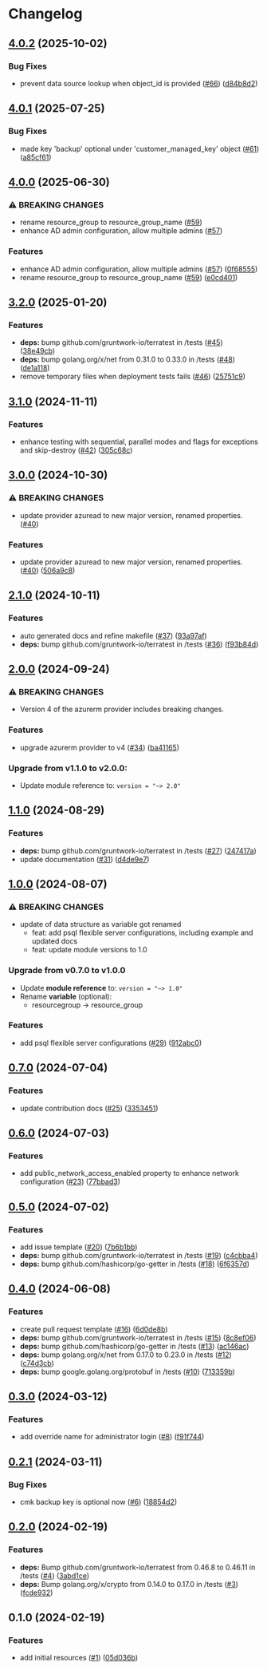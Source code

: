 # Changelog

## [4.0.2](https://github.com/CloudNationHQ/terraform-azure-psql/compare/v4.0.1...v4.0.2) (2025-10-02)


### Bug Fixes

* prevent data source lookup when object_id is provided ([#66](https://github.com/CloudNationHQ/terraform-azure-psql/issues/66)) ([d84b8d2](https://github.com/CloudNationHQ/terraform-azure-psql/commit/d84b8d274bb7eff1d59c2b78ae5a263c0ab50e82))

## [4.0.1](https://github.com/CloudNationHQ/terraform-azure-psql/compare/v4.0.0...v4.0.1) (2025-07-25)


### Bug Fixes

* made key 'backup' optional under 'customer_managed_key' object ([#61](https://github.com/CloudNationHQ/terraform-azure-psql/issues/61)) ([a85cf61](https://github.com/CloudNationHQ/terraform-azure-psql/commit/a85cf61741a211b20710d20a7bed05311865fc52))

## [4.0.0](https://github.com/CloudNationHQ/terraform-azure-psql/compare/v3.2.0...v4.0.0) (2025-06-30)


### ⚠ BREAKING CHANGES

* rename resource_group to resource_group_name ([#59](https://github.com/CloudNationHQ/terraform-azure-psql/issues/59))
* enhance AD admin configuration, allow multiple admins ([#57](https://github.com/CloudNationHQ/terraform-azure-psql/issues/57))

### Features

* enhance AD admin configuration, allow multiple admins ([#57](https://github.com/CloudNationHQ/terraform-azure-psql/issues/57)) ([0f68555](https://github.com/CloudNationHQ/terraform-azure-psql/commit/0f68555c25029c343a7653a1287bcd25957b1ea2))
* rename resource_group to resource_group_name ([#59](https://github.com/CloudNationHQ/terraform-azure-psql/issues/59)) ([e0cd401](https://github.com/CloudNationHQ/terraform-azure-psql/commit/e0cd4018b747ea800d73919c65e1212983c65f2f))

## [3.2.0](https://github.com/CloudNationHQ/terraform-azure-psql/compare/v3.1.0...v3.2.0) (2025-01-20)


### Features

* **deps:** bump github.com/gruntwork-io/terratest in /tests ([#45](https://github.com/CloudNationHQ/terraform-azure-psql/issues/45)) ([38e49cb](https://github.com/CloudNationHQ/terraform-azure-psql/commit/38e49cbdd14570042f96f95a8dccc0917d38c500))
* **deps:** bump golang.org/x/net from 0.31.0 to 0.33.0 in /tests ([#48](https://github.com/CloudNationHQ/terraform-azure-psql/issues/48)) ([de1a118](https://github.com/CloudNationHQ/terraform-azure-psql/commit/de1a1188f9e85d09d93caf54bea8acf28f169188))
* remove temporary files when deployment tests fails ([#46](https://github.com/CloudNationHQ/terraform-azure-psql/issues/46)) ([25751c9](https://github.com/CloudNationHQ/terraform-azure-psql/commit/25751c977a1ce65d674420c0884cdd63aa658001))

## [3.1.0](https://github.com/CloudNationHQ/terraform-azure-psql/compare/v3.0.0...v3.1.0) (2024-11-11)


### Features

* enhance testing with sequential, parallel modes and flags for exceptions and skip-destroy ([#42](https://github.com/CloudNationHQ/terraform-azure-psql/issues/42)) ([305c68c](https://github.com/CloudNationHQ/terraform-azure-psql/commit/305c68c08bae6d468cb05399b1b551c39f5e0c63))

## [3.0.0](https://github.com/CloudNationHQ/terraform-azure-psql/compare/v2.1.0...v3.0.0) (2024-10-30)


### ⚠ BREAKING CHANGES

* update provider azuread to new major version, renamed properties.  ([#40](https://github.com/CloudNationHQ/terraform-azure-psql/issues/40))

### Features

* update provider azuread to new major version, renamed properties.  ([#40](https://github.com/CloudNationHQ/terraform-azure-psql/issues/40)) ([506a9c8](https://github.com/CloudNationHQ/terraform-azure-psql/commit/506a9c83cc0b20c8548b0266fa062de8ffa2edc1))

## [2.1.0](https://github.com/CloudNationHQ/terraform-azure-psql/compare/v2.0.0...v2.1.0) (2024-10-11)


### Features

* auto generated docs and refine makefile ([#37](https://github.com/CloudNationHQ/terraform-azure-psql/issues/37)) ([93a97af](https://github.com/CloudNationHQ/terraform-azure-psql/commit/93a97af7157e8ccfb27b0f58fe0df5f8f46190ac))
* **deps:** bump github.com/gruntwork-io/terratest in /tests ([#36](https://github.com/CloudNationHQ/terraform-azure-psql/issues/36)) ([f93b84d](https://github.com/CloudNationHQ/terraform-azure-psql/commit/f93b84d23484ca087a6bcdc67925fe7c9b7cbbeb))

## [2.0.0](https://github.com/CloudNationHQ/terraform-azure-psql/compare/v1.1.0...v2.0.0) (2024-09-24)


### ⚠ BREAKING CHANGES

* Version 4 of the azurerm provider includes breaking changes.

### Features

* upgrade azurerm provider to v4 ([#34](https://github.com/CloudNationHQ/terraform-azure-psql/issues/34)) ([ba41165](https://github.com/CloudNationHQ/terraform-azure-psql/commit/ba41165f1c7b2a3b17882a00b2f3d5f02586cd59))

### Upgrade from v1.1.0 to v2.0.0:

- Update module reference to: `version = "~> 2.0"`

## [1.1.0](https://github.com/CloudNationHQ/terraform-azure-psql/compare/v1.0.0...v1.1.0) (2024-08-29)


### Features

* **deps:** bump github.com/gruntwork-io/terratest in /tests ([#27](https://github.com/CloudNationHQ/terraform-azure-psql/issues/27)) ([247417a](https://github.com/CloudNationHQ/terraform-azure-psql/commit/247417a24dfdf40002774f440d6373073ec98cc6))
* update documentation ([#31](https://github.com/CloudNationHQ/terraform-azure-psql/issues/31)) ([d4de9e7](https://github.com/CloudNationHQ/terraform-azure-psql/commit/d4de9e78a4b8d5b3a70c62c521ee8e63e81bbef8))

## [1.0.0](https://github.com/CloudNationHQ/terraform-azure-psql/compare/v0.7.0...v1.0.0) (2024-08-07)


### ⚠ BREAKING CHANGES

* update of data structure as variable got renamed
    * feat: add psql flexible server configurations, including example and updated docs
    * feat: update module versions to 1.0

### Upgrade from v0.7.0 to v1.0.0

- Update **module reference** to: `version = "~> 1.0"`
- Rename **variable** (optional):
   * resourcegroup -> resource_group

### Features

* add psql flexible server configurations ([#29](https://github.com/CloudNationHQ/terraform-azure-psql/issues/29)) ([912abc0](https://github.com/CloudNationHQ/terraform-azure-psql/commit/912abc0df8a4e095ba8d83d876ee94b559b05b8d))

## [0.7.0](https://github.com/CloudNationHQ/terraform-azure-psql/compare/v0.6.0...v0.7.0) (2024-07-04)


### Features

* update contribution docs ([#25](https://github.com/CloudNationHQ/terraform-azure-psql/issues/25)) ([3353451](https://github.com/CloudNationHQ/terraform-azure-psql/commit/3353451751741f2cda17ca106114c6ce69723c75))

## [0.6.0](https://github.com/CloudNationHQ/terraform-azure-psql/compare/v0.5.0...v0.6.0) (2024-07-03)


### Features

* add public_network_access_enabled property to enhance network configuration ([#23](https://github.com/CloudNationHQ/terraform-azure-psql/issues/23)) ([77bbad3](https://github.com/CloudNationHQ/terraform-azure-psql/commit/77bbad33a7555c72193de245d79821e07435eda4))

## [0.5.0](https://github.com/CloudNationHQ/terraform-azure-psql/compare/v0.4.0...v0.5.0) (2024-07-02)


### Features

* add issue template ([#20](https://github.com/CloudNationHQ/terraform-azure-psql/issues/20)) ([7b6b1bb](https://github.com/CloudNationHQ/terraform-azure-psql/commit/7b6b1bbc50296add8e29624772d20f18f4d42623))
* **deps:** bump github.com/gruntwork-io/terratest in /tests ([#19](https://github.com/CloudNationHQ/terraform-azure-psql/issues/19)) ([c4cbba4](https://github.com/CloudNationHQ/terraform-azure-psql/commit/c4cbba4cccabb2ae031f5f63be1629a7ac70b06c))
* **deps:** bump github.com/hashicorp/go-getter in /tests ([#18](https://github.com/CloudNationHQ/terraform-azure-psql/issues/18)) ([6f6357d](https://github.com/CloudNationHQ/terraform-azure-psql/commit/6f6357df78c38c4a332785e3ec12fb409378ceca))

## [0.4.0](https://github.com/CloudNationHQ/terraform-azure-psql/compare/v0.3.0...v0.4.0) (2024-06-08)


### Features

* create pull request template ([#16](https://github.com/CloudNationHQ/terraform-azure-psql/issues/16)) ([6d0de8b](https://github.com/CloudNationHQ/terraform-azure-psql/commit/6d0de8b9c2d46bc3d172f43c14ccf97d2b45126d))
* **deps:** bump github.com/gruntwork-io/terratest in /tests ([#15](https://github.com/CloudNationHQ/terraform-azure-psql/issues/15)) ([8c8ef06](https://github.com/CloudNationHQ/terraform-azure-psql/commit/8c8ef06706e8df4dc3a7fafb1f3f12398ef32434))
* **deps:** bump github.com/hashicorp/go-getter in /tests ([#13](https://github.com/CloudNationHQ/terraform-azure-psql/issues/13)) ([ac146ac](https://github.com/CloudNationHQ/terraform-azure-psql/commit/ac146ac9a21e596ce5bd08c52b98a86de5004fdc))
* **deps:** bump golang.org/x/net from 0.17.0 to 0.23.0 in /tests ([#12](https://github.com/CloudNationHQ/terraform-azure-psql/issues/12)) ([c74d3cb](https://github.com/CloudNationHQ/terraform-azure-psql/commit/c74d3cbdc00b5e9815637d3d9e25d095955bba1b))
* **deps:** bump google.golang.org/protobuf in /tests ([#10](https://github.com/CloudNationHQ/terraform-azure-psql/issues/10)) ([713359b](https://github.com/CloudNationHQ/terraform-azure-psql/commit/713359b8bc0e9997322ab5af5754417885ec9023))

## [0.3.0](https://github.com/CloudNationHQ/terraform-azure-psql/compare/v0.2.1...v0.3.0) (2024-03-12)


### Features

* add override name for administrator login ([#8](https://github.com/CloudNationHQ/terraform-azure-psql/issues/8)) ([f91f744](https://github.com/CloudNationHQ/terraform-azure-psql/commit/f91f7442c9fee531cef46fbd3871a04a1481db0a))

## [0.2.1](https://github.com/CloudNationHQ/terraform-azure-psql/compare/v0.2.0...v0.2.1) (2024-03-11)


### Bug Fixes

* cmk backup key is optional now ([#6](https://github.com/CloudNationHQ/terraform-azure-psql/issues/6)) ([18854d2](https://github.com/CloudNationHQ/terraform-azure-psql/commit/18854d23a8946361f9a8ade3451e9ea18e6c6561))

## [0.2.0](https://github.com/CloudNationHQ/terraform-azure-psql/compare/v0.1.0...v0.2.0) (2024-02-19)


### Features

* **deps:** Bump github.com/gruntwork-io/terratest from 0.46.8 to 0.46.11 in /tests ([#4](https://github.com/CloudNationHQ/terraform-azure-psql/issues/4)) ([3abd1ce](https://github.com/CloudNationHQ/terraform-azure-psql/commit/3abd1ce580af7fca953fea347761c39edfc56192))
* **deps:** Bump golang.org/x/crypto from 0.14.0 to 0.17.0 in /tests ([#3](https://github.com/CloudNationHQ/terraform-azure-psql/issues/3)) ([fcde932](https://github.com/CloudNationHQ/terraform-azure-psql/commit/fcde93276682ad37786ce484be8bc46c832ce116))

## 0.1.0 (2024-02-19)


### Features

* add initial resources ([#1](https://github.com/CloudNationHQ/terraform-azure-psql/issues/1)) ([05d036b](https://github.com/CloudNationHQ/terraform-azure-psql/commit/05d036b765f6779f419251d9b8dd37b5f5bad847))
